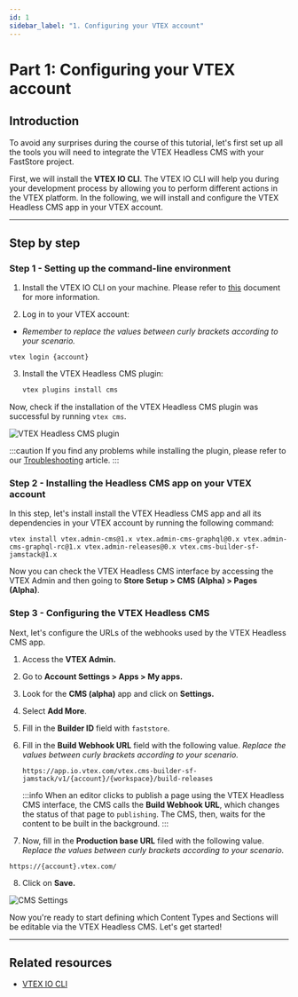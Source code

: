 ```yaml
---
id: 1
sidebar_label: "1. Configuring your VTEX account"
---
```


# Part 1: Configuring your VTEX account

## Introduction

To avoid any surprises during the course of this tutorial, let's first set up all the tools you will need to integrate the VTEX Headless CMS with your FastStore project.

First, we will install the **VTEX IO CLI**. The VTEX IO CLI will help you during your development process by allowing you to perform different actions in the VTEX platform. In the following, we will install and configure the VTEX Headless CMS app in your VTEX account.

---

## Step by step 

### Step 1 - Setting up the command-line environment

1. Install the VTEX IO CLI on your machine. Please refer to [this](https://developers.vtex.com/vtex-developer-docs/docs/vtex-io-documentation-vtex-io-cli-install) document for more information.

2. Log in to your VTEX account:
  - *Remember to replace the values between curly brackets according to your scenario.*

   ```
   vtex login {account}
   ```
  
3. Install the VTEX Headless CMS plugin:

    ```sh
    vtex plugins install cms
    ```

Now, check if the installation of the VTEX Headless CMS plugin was successful by running `vtex cms`.

   ![VTEX Headless CMS plugin](/img/tutorials/cms/cms-cli-plugin.png)

:::caution
If you find any problems while installing the plugin, please refer to our [Troubleshooting](/tutorials/cms/Troubleshooting) article.
:::


### Step 2 - Installing the Headless CMS app on your VTEX account

In this step, let's install install the VTEX Headless CMS app and all its dependencies in your VTEX account by running the following command:

  ```
  vtex install vtex.admin-cms@1.x vtex.admin-cms-graphql@0.x vtex.admin-cms-graphql-rc@1.x vtex.admin-releases@0.x vtex.cms-builder-sf-jamstack@1.x
  ```

Now you can check the VTEX Headless CMS interface by accessing the VTEX Admin and then going to **Store Setup > CMS (Alpha) > Pages (Alpha)**.

### Step 3 - Configuring the VTEX Headless CMS

Next, let's configure the URLs of the webhooks used by the VTEX Headless CMS app.

1. Access the **VTEX Admin.**
2. Go to **Account Settings > Apps > My apps.**
3. Look for the **CMS (alpha)** app and click on **Settings.**
4. Select **Add More**.
5.  Fill in the **Builder ID** field with `faststore`.
6. Fill in the **Build Webhook URL** field with the following value. *Replace the values between curly brackets according to your scenario.*
   ```
   https://app.io.vtex.com/vtex.cms-builder-sf-jamstack/v1/{account}/{workspace}/build-releases
   ```

   :::info
   When an editor clicks to publish a page using the VTEX Headless CMS interface, the CMS calls the **Build Webhook URL**, which changes the status of that page to `publishing`. The CMS, then, waits for the content to be built in the background.
   :::

7. Now, fill in the **Production base URL** filed with the following value. *Replace the values between curly brackets according to your scenario.*
  ```
  https://{account}.vtex.com/
  ```
   
8. Click on **Save.**

![CMS Settings](/img/tutorials/cms/cms-settings.png)

Now you're ready to start defining which Content Types and Sections will be editable via the VTEX Headless CMS. Let's get started!

---

## Related resources

- [VTEX IO CLI](https://developers.vtex.com/vtex-developer-docs/docs/vtex-io-documentation-vtex-io-cli-installation-and-command-reference)

